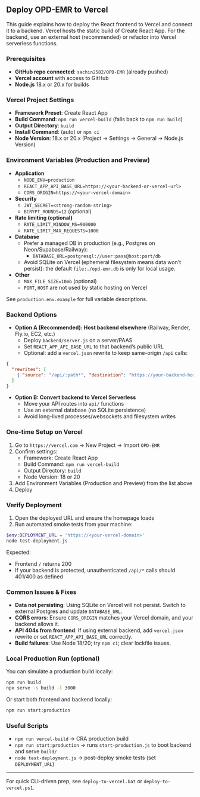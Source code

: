 ## Deploy OPD-EMR to Vercel

This guide explains how to deploy the React frontend to Vercel and connect it to a backend. Vercel hosts the static build of Create React App. For the backend, use an external host (recommended) or refactor into Vercel serverless functions.

### Prerequisites
- **GitHub repo connected**: `sachin2582/OPD-EMR` (already pushed)
- **Vercel account** with access to GitHub
- **Node.js** 18.x or 20.x for builds

### Vercel Project Settings
- **Framework Preset**: Create React App
- **Build Command**: `npm run vercel-build` (falls back to `npm run build`)
- **Output Directory**: `build`
- **Install Command**: (auto) or `npm ci`
- **Node Version**: 18.x or 20.x (Project → Settings → General → Node.js Version)

### Environment Variables (Production and Preview)
- **Application**
  - `NODE_ENV=production`
  - `REACT_APP_API_BASE_URL=https://<your-backend-or-vercel-url>`
  - `CORS_ORIGIN=https://<your-vercel-domain>`
- **Security**
  - `JWT_SECRET=<strong-random-string>`
  - `BCRYPT_ROUNDS=12` (optional)
- **Rate limiting (optional)**
  - `RATE_LIMIT_WINDOW_MS=900000`
  - `RATE_LIMIT_MAX_REQUESTS=1000`
- **Database**
  - Prefer a managed DB in production (e.g., Postgres on Neon/Supabase/Railway):
    - `DATABASE_URL=postgresql://user:pass@host:port/db`
  - Avoid SQLite on Vercel (ephemeral filesystem means data won’t persist): the default `file:./opd-emr.db` is only for local usage.
- **Other**
  - `MAX_FILE_SIZE=10mb` (optional)
  - `PORT`, `HOST` are not used by static hosting on Vercel

See `production.env.example` for full variable descriptions.

### Backend Options
- **Option A (Recommended): Host backend elsewhere** (Railway, Render, Fly.io, EC2, etc.)
  - Deploy `backend/server.js` on a server/PAAS
  - Set `REACT_APP_API_BASE_URL` to that backend’s public URL
  - Optional: add a `vercel.json` rewrite to keep same-origin `/api` calls:

```json
{
  "rewrites": [
    { "source": "/api/:path*", "destination": "https://your-backend-host/:path*" }
  ]
}
```

- **Option B: Convert backend to Vercel Serverless**
  - Move your API routes into `api/` functions
  - Use an external database (no SQLite persistence)
  - Avoid long-lived processes/websockets and filesystem writes

### One-time Setup on Vercel
1. Go to `https://vercel.com` → New Project → Import `OPD-EMR`
2. Confirm settings:
   - Framework: Create React App
   - Build Command: `npm run vercel-build`
   - Output Directory: `build`
   - Node Version: 18 or 20
3. Add Environment Variables (Production and Preview) from the list above
4. Deploy

### Verify Deployment
1. Open the deployed URL and ensure the homepage loads
2. Run automated smoke tests from your machine:

```powershell
$env:DEPLOYMENT_URL = 'https://<your-vercel-domain>'
node test-deployment.js
```

Expected:
- Frontend `/` returns 200
- If your backend is protected, unauthenticated `/api/*` calls should 401/400 as defined

### Common Issues & Fixes
- **Data not persisting**: Using SQLite on Vercel will not persist. Switch to external Postgres and update `DATABASE_URL`.
- **CORS errors**: Ensure `CORS_ORIGIN` matches your Vercel domain, and your backend allows it.
- **API 404s from frontend**: If using external backend, add `vercel.json` rewrite or set `REACT_APP_API_BASE_URL` correctly.
- **Build failures**: Use Node 18/20; try `npm ci`; clear lockfile issues.

### Local Production Run (optional)
You can simulate a production build locally:

```bash
npm run build
npx serve -s build -l 3000
```

Or start both frontend and backend locally:

```bash
npm run start:production
```

### Useful Scripts
- `npm run vercel-build` → CRA production build
- `npm run start:production` → runs `start-production.js` to boot backend and serve `build/`
- `node test-deployment.js` → post-deploy smoke tests (set `DEPLOYMENT_URL`)

---

For quick CLI-driven prep, see `deploy-to-vercel.bat` or `deploy-to-vercel.ps1`.


